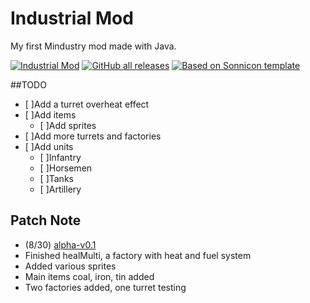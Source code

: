 # Industrial Mod
My first Mindustry mod made with Java.

[![Industrial Mod](https://img.shields.io/github/downloads/AshesKaiser-KR/ExampleJavaMod/total?label=Industrial%20Mod&style=flat-square)](https://github.com/AshesKaiser/ExampleJavaMod/)
[![GitHub all releases](https://img.shields.io/github/downloads/anuken/mindustry/total?label=Mindustry%20Mod&style=flat-square)](https://github.com/Anuken/Mindustry/)
[![Based on Sonnicon template](https://img.shields.io/github/downloads/sonnicon/mindustry-modtemplate/total?label=Sonnicon%20Template&style=flat-square)](https://github.com/Sonnicon/mindustry-modtemplate/)

##TODO
- [ ]Add a turret overheat effect
- [ ]Add items
  - [ ]Add sprites
- [ ]Add more turrets and factories
- [ ]Add units
  - [ ]Infantry
  - [ ]Horsemen
  - [ ]Tanks
  - [ ]Artillery


## Patch Note
- (8/30) [alpha-v0.1](https://github.com/AshesKaiser-KR/ExampleJavaMod/tree/d5b62cd2a13818cd26c278c4a4ce2bc178883446)
 - Finished healMulti, a factory with heat and fuel system
 - Added various sprites
 - Main items coal, iron, tin added
 - Two factories added, one turret testing





